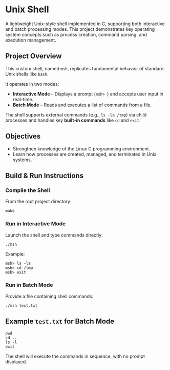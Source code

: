 # Unix Shell 

A lightweight Unix-style shell implemented in C, supporting both interactive and batch processing modes. This project demonstrates key operating system concepts such as process creation, command parsing, and execution management.


## Project Overview

This custom shell, named `msh`, replicates fundamental behavior of standard Unix shells like `bash`.

It operates in two modes:
- **Interactive Mode** – Displays a prompt (`msh> `) and accepts user input in real-time.
- **Batch Mode** – Reads and executes a list of commands from a file.

The shell supports external commands (e.g., `ls -la /tmp`) via child processes and handles key **built-in commands** like `cd` and `exit`.


## Objectives

- Strengthen knowledge of the Linux C programming environment.
- Learn how processes are created, managed, and terminated in Unix systems.


## Build & Run Instructions

### Compile the Shell
From the root project directory:
```
make
```

### Run in Interactive Mode
Launch the shell and type commands directly:
```
./msh
```
Example:
```
msh> ls -la
msh> cd /tmp
msh> exit
```

### Run in Batch Mode
Provide a file containing shell commands:
```
./msh test.txt
```

## Example `test.txt` for Batch Mode
```
pwd
cd ..
ls -l
exit
```

The shell will execute the commands in sequence, with no prompt displayed.

